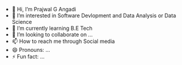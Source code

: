 - 👋 Hi, I’m Prajwal G Angadi
- 👀 I’m interested in Software Devlopment and Data Analysis or Data Science
- 🌱 I’m currently learning B.E Tech
- 💞️ I’m looking to collaborate on ...
- 📫 How to reach me through Social media
- 😄 Pronouns: ...
- ⚡ Fun fact: ...

<!---
prajwal0045/prajwal0045 is a ✨ special ✨ repository because its `README.md` (this file) appears on your GitHub profile.
You can click the Preview link to take a look at your changes.
--->
